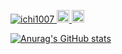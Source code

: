 <p align="left">
  <a href="https://github.com/ichi1007/ichi1007/">
    <img src="https://komarev.com/ghpvc/?username=ichi1007" alt="ichi1007" />
  </a>
  <a href="http://twitter.com/ichi_107">
    <img height="20" src="https://img.shields.io/twitter/follow/ichi_107?label=Twitter&logo=twitter&style=flat" />
  </a>
  <a href="https://github.com/ichi1007">
    <img height="20" src="https://img.shields.io/github/followers/ichi1007?label=follow&logo=github&style=flat" />
  </a>
</p>

[![Anurag's GitHub stats](https://github-readme-stats.vercel.app/api?username=ichi1007&show_icons=true)](https://github.com/anuraghazra/github-readme-stats)
